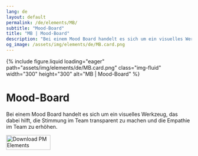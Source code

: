```yaml
---
lang: de
layout: default
permalink: /de/elements/MB/
subtitle: "Mood-Board"
title: "MB | Mood-Board"
description: "Bei einem Mood Board handelt es sich um ein visuelles Werkzeug, das dabei hilft, die Stimmung im Team transparent zu machen und die Empathie im Team zu erhöhen."
og_image: /assets/img/elements/de/MB.card.png
---
```


{% include figure.liquid loading="eager" path="assets/img/elements/de/MB.card.png" class="img-fluid" width="300" height="300" alt="MB | Mood-Board" %}

# Mood-Board

Bei einem Mood Board handelt es sich um ein visuelles Werkzeug, das dabei hilft, die Stimmung im Team transparent zu machen und die Empathie im Team zu erhöhen.

<a href="https://apps.apple.com/app/apple-store/id6738084498?pt=127441684&ct=website&mt=8">
  <img src="{{ "assets/img/en/appstore.png" | relative_url }}" width="120" height="40" alt="Download PM Elements">
</a>
